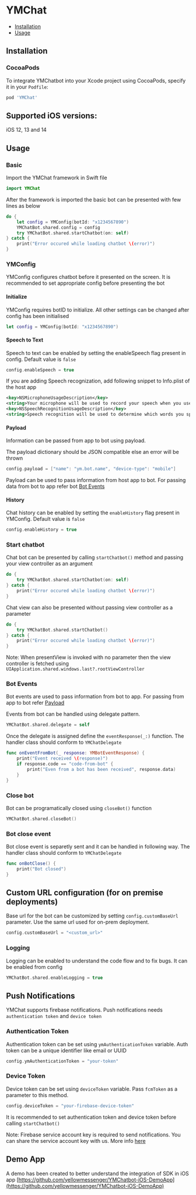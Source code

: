 # YMChat
- [Installation](#installation)
- [Usage](#usage)

## Installation
### CocoaPods
To integrate YMChatbot into your Xcode project using CocoaPods, specify it in your `Podfile`:

```ruby
pod 'YMChat'
```

## Supported iOS versions:
iOS 12, 13 and 14

## Usage
### Basic
Import the YMChat framework in Swift file
```swift
import YMChat
```

After the framework is imported the basic bot can be presented with few lines as below 
```swift
do {
    let config = YMConfig(botId: "x1234567890")
    YMChatBot.shared.config = config
    try YMChatBot.shared.startChatbot(on: self)
} catch {
    print("Error occured while loading chatbot \(error)")
}
```

### YMConfig
YMConfig configures chatbot before it presented on the screen. It is recommended to set appropriate config before presenting the bot

#### Initialize
YMConfig requires botID to initialize. All other settings can be changed after config has been initialised
```swift
let config = YMConfig(botId: "x1234567890")
```

#### Speech to Text
Speech to text can be enabled by setting the enableSpeech flag present in config. Default value is `false`
```swift
config.enableSpeech = true
```

If you are adding Speech recognization, add following snippet to Info.plist of the host app
```xml
<key>NSMicrophoneUsageDescription</key>  
<string>Your microphone will be used to record your speech when you use the Voice feature.</string>
<key>NSSpeechRecognitionUsageDescription</key>  
<string>Speech recognition will be used to determine which words you speak into this device&apos;s microphone.</string>
```

#### Payload
Information can be passed from app to bot using payload.

The payload dictionary should be JSON compatible else an error will be thrown
```swift
config.payload = ["name": "ym.bot.name", "device-type": "mobile"]
```
Payload can be used to pass information from host app to bot. For passing data from bot to app refer bot [Bot Events](#bot-events)

#### History
Chat history can be enabled by setting the `enableHistory` flag present in YMConfig. Default value is `false`
```swift
config.enableHistory = true
```

### Start chatbot
Chat bot can be presented by calling `startChatbot()` method and passing your view controller as an argument
```swift
do {
    try YMChatBot.shared.startChatbot(on: self)
} catch {
    print("Error occured while loading chatbot \(error)")
}
```

Chat view can also be presented without passing view controller as a parameter
```swift
do {
    try YMChatBot.shared.startChatbot()
} catch {
    print("Error occured while loading chatbot \(error)")
}
```
Note: When presentView is invoked with no parameter then the view controller is fetched using `UIApplication.shared.windows.last?.rootViewController`

### Bot Events
Bot events are used to pass information from bot to app. For passing from app to bot refer [Payload](#payload)

Events from bot can be handled using delegate pattern.

```swift
YMChatBot.shared.delegate = self
```

Once the delegate is assigned define the `eventResponse(_:)` function. The handler class should conform to `YMChatDelegate`

```swift
func onEventFromBot(_ response: YMBotEventResponse) {
    print("Event received \(response)")
    if response.code == "code-from-bot" {
        print("Even from a bot has been received", response.data)
    }
}
```

### Close bot
Bot can be programatically closed using `closeBot()` function
```swift
YMChatBot.shared.closeBot()
```

### Bot close event

Bot close event is separetly sent and it can be handled in following way. The handler class should conform to `YMChatDelegate`
```swift
func onBotClose() {
    print("Bot closed")
}
```

## Custom URL configuration (for on premise deployments)
Base url for the bot can be customized by setting `config.customBaseUrl` parameter. Use the same url used for on-prem deployment.

```swift
config.customBaseUrl = "<custom_url>"
```

### Logging
Logging can be enabled to understand the code flow and to fix bugs. It can be enabled from config
```swift
YMChatBot.shared.enableLogging = true
```

## Push Notifications
YMChat supports firebase notifications. Push notifications needs `authentication token` and `device token`

### Authentication Token
Authentication token can be set using `ymAuthenticationToken` variable. Auth token can be a unique identifier like email or UUID
```swift
config.ymAuthenticationToken = "your-token"
```

### Device Token
Device token can be set using `deviceToken` variable. Pass `fcmToken` as a parameter to this method.
```swift
config.deviceToken = "your-firebase-device-token"
```

It is recommended to set authentication token and device token before calling `startChatbot()`

Note: Firebase service account key is required to send notifications. You can share the service account key with us. More info [here](https://developers.google.com/assistant/engagement/notifications#get_a_service_account_key)


## Demo App
A demo has been created to better understand the integration of SDK in iOS app
[https://github.com/yellowmessenger/YMChatbot-iOS-DemoApp](https://github.com/yellowmessenger/YMChatbot-iOS-DemoApp)
